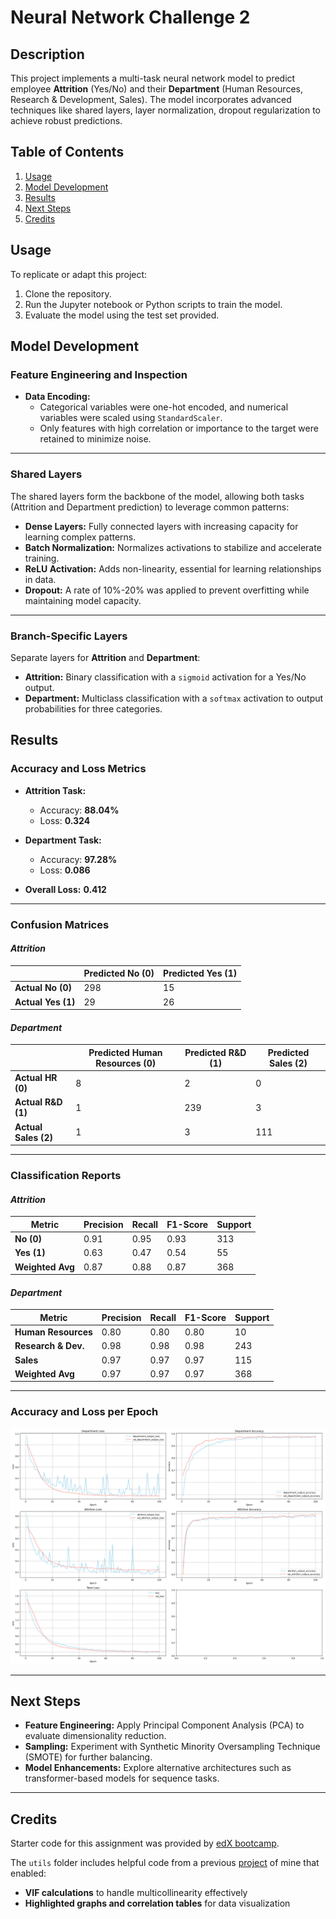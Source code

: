 # Neural Network Challenge 2  

## Description  
This project implements a multi-task neural network model to predict employee **Attrition** (Yes/No) and their **Department** (Human Resources, Research & Development, Sales). The model incorporates advanced techniques like shared layers, layer normalization, dropout regularization to achieve robust predictions.  

## Table of Contents  
1. [Usage](#usage)  
2. [Model Development](#model-development)  
3. [Results](#results)  
4. [Next Steps](#next-steps)  
5. [Credits](#credits)  

## Usage  
To replicate or adapt this project:  
1. Clone the repository.  
2. Run the Jupyter notebook or Python scripts to train the model.  
3. Evaluate the model using the test set provided.  

## Model Development  

### Feature Engineering and Inspection  
- **Data Encoding:**  
   - Categorical variables were one-hot encoded, and numerical variables were scaled using `StandardScaler`.  
   - Only features with high correlation or importance to the target were retained to minimize noise.  

---

### Shared Layers  
The shared layers form the backbone of the model, allowing both tasks (Attrition and Department prediction) to leverage common patterns:  
- **Dense Layers:** Fully connected layers with increasing capacity for learning complex patterns.  
- **Batch Normalization:** Normalizes activations to stabilize and accelerate training.  
- **ReLU Activation:** Adds non-linearity, essential for learning relationships in data.  
- **Dropout:** A rate of 10%-20% was applied to prevent overfitting while maintaining model capacity.  

---

### Branch-Specific Layers  
Separate layers for **Attrition** and **Department**:  
- **Attrition:** Binary classification with a `sigmoid` activation for a Yes/No output.  
- **Department:** Multiclass classification with a `softmax` activation to output probabilities for three categories.  

## Results  

### **Accuracy and Loss Metrics**  
- **Attrition Task:**  
  - Accuracy: **88.04%**  
  - Loss: **0.324**  

- **Department Task:**  
  - Accuracy: **97.28%**  
  - Loss: **0.086**  

- **Overall Loss:** **0.412**  

---

### **Confusion Matrices**  

#### **_Attrition_**  
|                     | Predicted No (0) | Predicted Yes (1) |  
|---------------------|------------------|-------------------|  
| **Actual No (0)**   | 298              | 15                |  
| **Actual Yes (1)**  | 29               | 26                |  

#### **_Department_**  
|                         | Predicted Human Resources (0) | Predicted R&D (1) | Predicted Sales (2) |  
|-------------------------|------------------------------|-------------------|---------------------|  
| **Actual HR (0)**       | 8                            | 2                 | 0                   |  
| **Actual R&D (1)**      | 1                            | 239               | 3                   |  
| **Actual Sales (2)**    | 1                            | 3                 | 111                 |  

---

### **Classification Reports**  

#### **_Attrition_**  
| Metric          | Precision | Recall | F1-Score | Support |  
|-----------------|-----------|--------|----------|---------|  
| **No (0)**      | 0.91      | 0.95   | 0.93     | 313     |  
| **Yes (1)**     | 0.63      | 0.47   | 0.54     | 55      |  
| **Weighted Avg**| 0.87      | 0.88   | 0.87     | 368     |  

#### **_Department_**  
| Metric                | Precision | Recall | F1-Score | Support |  
|-----------------------|-----------|--------|----------|---------|  
| **Human Resources**   | 0.80      | 0.80   | 0.80     | 10      |  
| **Research & Dev.**   | 0.98      | 0.98   | 0.98     | 243     |  
| **Sales**             | 0.97      | 0.97   | 0.97     | 115     |  
| **Weighted Avg**      | 0.97      | 0.97   | 0.97     | 368     |  

---

### **Accuracy and Loss per Epoch**  

![Accuracy and Loss](/acc_loss_plot.png)

---

## Next Steps  
- **Feature Engineering:** Apply Principal Component Analysis (PCA) to evaluate dimensionality reduction.  
- **Sampling:** Experiment with Synthetic Minority Oversampling Technique (SMOTE) for further balancing.  
- **Model Enhancements:** Explore alternative architectures such as transformer-based models for sequence tasks.  

---

## Credits  
Starter code for this assignment was provided by [edX bootcamp](https://www.edx.org/boot-camps).

The `utils` folder includes helpful code from a previous [project](https://github.com/Corey-Holton/Group_project_2) of mine that enabled:
- **VIF calculations** to handle multicollinearity effectively
- **Highlighted graphs and correlation tables** for data visualization
